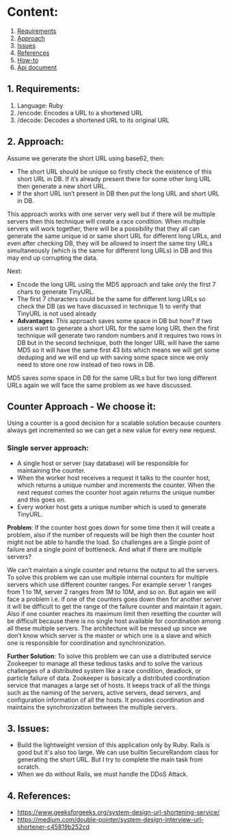 # Content:
  1. [Requirements](#requirements)
  2. [Approach](#approach)
  3. [Issues](#issues)
  4. [References](#4-references)
  5. [How-to](https://github.com/hungngotai/url_shortener/blob/master/how-to.md)
  6. [Api document](https://github.com/hungngotai/url_shortener/blob/master/swagger/v1/swagger.yaml)

## **1. Requirements:**
  1. Language: Ruby
  2. /encode: Encodes a URL to a shortened URL
  3. /decode: Decodes a shortened URL to its original URL

## **2. Approach:**
  Assume we generate the short URL using base62, then:

  - The short URL should be unique so firstly check the existence of this short URL in DB. If it’s already present there for some other long URL then generate a new short URL.
  - If the short URL isn’t present in DB then put the long URL and short URL in DB.

  This approach works with one server very well but if there will be multiple servers then this technique will create a race condition. When multiple servers will work together, there will be a possibility that they all can generate the same unique id or same short URL for different long URLs, and even after checking DB, they will be allowed to insert the same tiny URLs simultaneously (which is the same for different long URLs) in DB and this may end up corrupting the data.

  Next:

  - Encode the long URL using the MD5 approach and take only the first 7 chars to generate TinyURL.
  - The first 7 characters could be the same for different long URLs so check the DB (as we have discussed in technique 1) to verify that TinyURL is not used already
  - **Advantages**: This approach saves some space in DB but how? If two users want to generate a short URL for the same long URL then the first technique will generate two random numbers and it requires two rows in DB but in the second technique, both the longer URL will have the same MD5 so it will have the same first 43 bits which means we will get some deduping and we will end up with saving some space since we only need to store one row instead of two rows in DB.

  MD5 saves some space in DB for the same URLs but for two long different URLs again we will face the same problem as we have discussed.

## **Counter Approach - We choose it:**

Using a counter is a good decision for a scalable solution because counters always get incremented so we can get a new value for every new request.

### Single server approach:

- A single host or server (say database) will be responsible for maintaining the counter.
- When the worker host receives a request it talks to the counter host, which returns a unique number and increments the counter. When the next request comes the counter host again returns the unique number and this goes on.
- Every worker host gets a unique number which is used to generate TinyURL.

**Problem**: If the counter host goes down for some time then it will create a problem, also if the number of requests will be high then the counter host might not be able to handle the load. So challenges are a Single point of failure and a single point of bottleneck.
And what if there are multiple servers?

We can’t maintain a single counter and returns the output to all the servers. To solve this problem we can use multiple internal counters for multiple servers which use different counter ranges. For example server 1 ranges from 1 to 1M, server 2 ranges from 1M to 10M, and so on. But again we will face a problem i.e. if one of the counters goes down then for another server it will be difficult to get the range of the failure counter and maintain it again. Also if one counter reaches its maximum limit then resetting the counter will be difficult because there is no single host available for coordination among all these multiple servers. The architecture will be messed up since we don’t know which server is the master or which one is a slave and which one is responsible for coordination and synchronization.

**Further Solution**: To solve this problem we can use a distributed service Zookeeper to manage all these tedious tasks and to solve the various challenges of a distributed system like a race condition, deadlock, or particle failure of data. Zookeeper is basically a distributed coordination service that manages a large set of hosts. It keeps track of all the things such as the naming of the servers, active servers, dead servers, and configuration information of all the hosts. It provides coordination and maintains the synchronization between the multiple servers.

## **3. Issues**:
  - Build the lightweight version of this application only by Ruby. Rails is good but it's also too large. We can use builtin SecureRandom class for generating the short URL. But I try to complete the main task from scratch.
  - When we do without Rails, we must handle the DDoS Attack.

## **4. References:**
  - https://www.geeksforgeeks.org/system-design-url-shortening-service/
  - https://medium.com/double-pointer/system-design-interview-url-shortener-c45819b252cd
